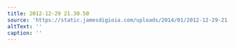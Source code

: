```yaml
---
title: 2012-12-29 21.30.50
source: 'https://static.jamesdigioia.com/uploads/2014/01/2012-12-29-21-30-50-scaled.jpg'
altText: ''
caption: ''
---
```



